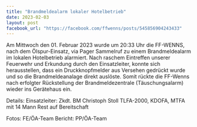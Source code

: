 ```yaml
---
title: "Brandmeldealarm lokaler Hotelbetrieb"
date: 2023-02-03
layout: post
facebook_url: "https://facebook.com/ffwenns/posts/545856904243433"
---
```


Am Mittwoch den 01. Februar 2023 wurde um 20:33 Uhr die FF-WENNS, nach dem Ölspur-Einsatz, via Pager Sammelruf zu einem Brandmeldealarm im lokalen Hotelbetrieb alarmiert. 
Nach raschem Eintreffen unserer Feuerwehr und Erkundung durch den Einsatzleiter, konnte sich herausstellen, dass ein Druckknopfmelder aus Versehen gedrückt wurde und so die Brandmeldeanalage direkt auslöste. Somit rückte die FF-Wenns nach erfolgter Rückstellung der Brandmeldezentrale (Täuschungsalarm) wieder ins Gerätehaus ein. 

Details:
Einsatzleiter: Zkdt. BM Christoph Stoll
TLFA-2000, KDOFA, MTFA mit 14 Mann
Rest auf Bereitschaft

 

Fotos: FE/ÖA-Team
Bericht: PP/ÖA-Team